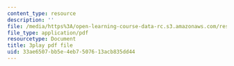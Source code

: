 ```yaml
---
content_type: resource
description: ''
file: /media/https%3A/open-learning-course-data-rc.s3.amazonaws.com/res-18-008-calculus-revisited-complex-variables-differential-equations-and-linear-algebra-fall-2011/33ae6507bb5e4eb7507613acb835dd44_dzKnv4ntH2g.pdf
file_type: application/pdf
resourcetype: Document
title: 3play pdf file
uid: 33ae6507-bb5e-4eb7-5076-13acb835dd44
---
```

